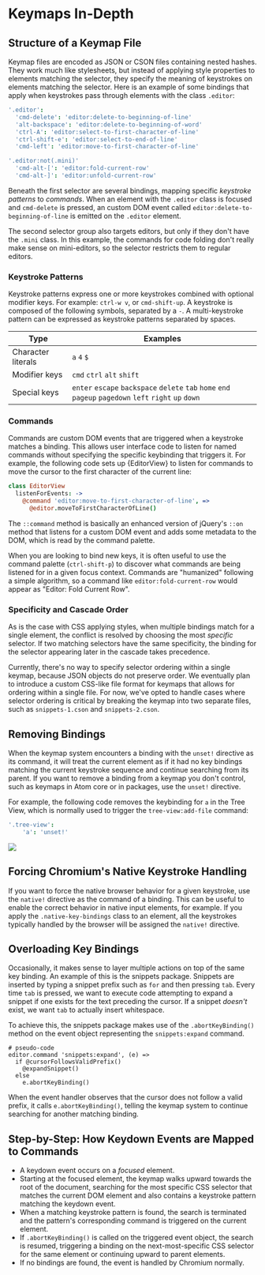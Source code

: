 # Keymaps In-Depth

## Structure of a Keymap File

Keymap files are encoded as JSON or CSON files containing nested hashes. They
work much like stylesheets, but instead of applying style properties to elements
matching the selector, they specify the meaning of keystrokes on elements
matching the selector. Here is an example of some bindings that apply when
keystrokes pass through elements with the class `.editor`:

```coffee
'.editor':
  'cmd-delete': 'editor:delete-to-beginning-of-line'
  'alt-backspace': 'editor:delete-to-beginning-of-word'
  'ctrl-A': 'editor:select-to-first-character-of-line'
  'ctrl-shift-e': 'editor:select-to-end-of-line'
  'cmd-left': 'editor:move-to-first-character-of-line'

'.editor:not(.mini)'
  'cmd-alt-[': 'editor:fold-current-row'
  'cmd-alt-]': 'editor:unfold-current-row'
```

Beneath the first selector are several bindings, mapping specific *keystroke
patterns* to *commands*. When an element with the `.editor` class is focused and
`cmd-delete` is pressed, an custom DOM event called
`editor:delete-to-beginning-of-line` is emitted on the `.editor` element.

The second selector group also targets editors, but only if they don't have the
`.mini` class. In this example, the commands for code folding don't really make
sense on mini-editors, so the selector restricts them to regular editors.

### Keystroke Patterns

Keystroke patterns express one or more keystrokes combined with optional
modifier keys. For example: `ctrl-w v`, or `cmd-shift-up`. A keystroke is
composed of the following symbols, separated by a `-`. A multi-keystroke pattern
can be expressed as keystroke patterns separated by spaces.


| Type                | Examples
| --------------------|----------------------------
| Character literals  | `a` `4` `$`
| Modifier keys       | `cmd` `ctrl` `alt` `shift`
| Special keys        | `enter` `escape` `backspace` `delete` `tab` `home` `end` `pageup` `pagedown` `left` `right` `up` `down`

### Commands

Commands are custom DOM events that are triggered when a keystroke matches a
binding. This allows user interface code to listen for named commands without
specifying the specific keybinding that triggers it. For example, the following
code sets up {EditorView} to listen for commands to move the cursor to the first
character of the current line:

```coffee
class EditorView
  listenForEvents: ->
    @command 'editor:move-to-first-character-of-line', =>
      @editor.moveToFirstCharacterOfLine()
```

The `::command` method is basically an enhanced version of jQuery's `::on`
method that listens for a custom DOM event and adds some metadata to the DOM,
which is read by the command palette.

When you are looking to bind new keys, it is often useful to use the command
palette (`ctrl-shift-p`) to discover what commands are being listened for in a
given focus context. Commands are "humanized" following a simple algorithm, so a
command like `editor:fold-current-row` would appear as "Editor: Fold Current
Row".

### Specificity and Cascade Order

As is the case with CSS applying styles, when multiple bindings match for a
single element, the conflict is resolved by choosing the most *specific*
selector. If two matching selectors have the same specificity, the binding
for the selector appearing later in the cascade takes precedence.

Currently, there's no way to specify selector ordering within a single keymap,
because JSON objects do not preserve order. We eventually plan to introduce a
custom CSS-like file format for keymaps that allows for ordering within a single
file. For now, we've opted to handle cases where selector ordering is critical
by breaking the keymap into two separate files, such as `snippets-1.cson` and
`snippets-2.cson`.

## Removing Bindings

When the keymap system encounters a binding with the `unset!` directive as its
command, it will treat the current element as if it had no key bindings matching
the current keystroke sequence and continue searching from its parent. If you
want to remove a binding from a keymap you don't control, such as keymaps in
Atom core or in packages, use the `unset!` directive.

For example, the following code removes the keybinding for `a` in the Tree View, 
which is normally used to trigger the `tree-view:add-file` command:

```coffee
'.tree-view':
    'a': 'unset!'
```

![](https://cloud.githubusercontent.com/assets/38924/3174771/e7f6ce64-ebf4-11e3-922d-f280bffb3fc5.png)

## Forcing Chromium's Native Keystroke Handling

If you want to force the native browser behavior for a given keystroke, use the
`native!` directive as the command of a binding. This can be useful to enable
the correct behavior in native input elements, for example. If you apply the
`.native-key-bindings` class to an element, all the keystrokes typically handled
by the browser will be assigned the `native!` directive.

## Overloading Key Bindings

Occasionally, it makes sense to layer multiple actions on top of the same key
binding. An example of this is the snippets package. Snippets are inserted by
typing a snippet prefix such as `for` and then pressing `tab`. Every time `tab`
is pressed, we want to execute code attempting to expand a snippet if one exists
for the text preceding the cursor. If a snippet *doesn't* exist, we want `tab`
to actually insert whitespace.

To achieve this, the snippets package makes use of the `.abortKeyBinding()`
method on the event object representing the `snippets:expand` command.

```coffee-script
# pseudo-code
editor.command 'snippets:expand', (e) =>
  if @cursorFollowsValidPrefix()
    @expandSnippet()
  else
    e.abortKeyBinding()
```

When the event handler observes that the cursor does not follow a valid prefix,
it calls `e.abortKeyBinding()`, telling the keymap system to continue searching
for another matching binding.

## Step-by-Step: How Keydown Events are Mapped to Commands

* A keydown event occurs on a *focused* element.
* Starting at the focused element, the keymap walks upward towards the root of
  the document, searching for the most specific CSS selector that matches the
  current DOM element and also contains a keystroke pattern matching the keydown
  event.
* When a matching keystroke pattern is found, the search is terminated and the
  pattern's corresponding command is triggered on the current element.
* If `.abortKeyBinding()` is called on the triggered event object, the search
  is resumed, triggering a binding on the next-most-specific CSS selector for
  the same element or continuing upward to parent elements.
* If no bindings are found, the event is handled by Chromium normally.
